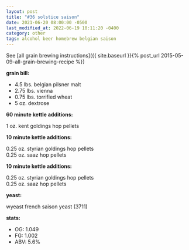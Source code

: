 ```yaml
---
layout: post
title: "#36 solstice saison"
date: 2021-06-20 08:00:00 -0500
last_modified_at: 2022-06-19 10:11:20 -0400
category: other
tags: alcohol beer homebrew belgian saison
---
```

See [all grain brewing instructions]({{ site.baseurl }}{% post_url 2015-05-09-all-grain-brewing-recipe %})

**grain bill:**

* 4.5 lbs. belgian pilsner malt
* 2.75 lbs. vienna
* 0.75 lbs. torrified wheat
* 5 oz. dextrose

**60 minute kettle additions:**

1 oz. kent goldings hop pellets

**10 minute kettle additions:**

0.25 oz. styrian goldings hop pellets  
0.25 oz. saaz hop pellets

**10 minute kettle additions:**

0.25 oz. styrian goldings hop pellets  
0.25 oz. saaz hop pellets

**yeast:**

wyeast french saison yeast (3711)

**stats:**
* OG: 1.049
* FG: 1.002
* ABV: 5.6%
